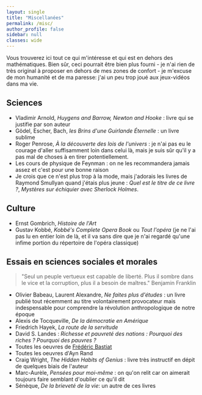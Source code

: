 ```yaml
---
layout: single
title: "Miscellanées"
permalink: /misc/
author_profile: false
sidebar: null
classes: wide
---
```

Vous trouverez ici tout ce qui m'intéresse et qui est en dehors des mathématiques. Bien sûr, ceci pourrait être bien plus fourni - je n'ai rien de très original à proposer en dehors de mes zones de confort - je m'excuse de mon humanité et de ma paresse: j'ai un peu trop joué aux jeux-vidéos dans ma vie.

## Sciences
- Vladimir Arnold, *Huygens and Barrow, Newton and Hooke* : livre qui se justifie par son auteur
- Gödel, Escher, Bach, *les Brins d'une Guirlande Éternelle* : un livre sublime
- Roger Penrose, *À la découverte des lois de l'univers* : je n'ai pas eu le courage d'aller suffisamment loin dans celui là, mais je suis sûr qu'il y a pas mal de choses à en tirer potentiellement.
- Les cours de physique de Feynman : on ne les recommandera jamais assez et c'est pour une bonne raison
- Je crois que ce n'est plus trop à la mode, mais j'adorais les livres de Raymond Smullyan quand j'étais plus jeune : *Quel est le titre de ce livre ?*, *Mystères sur échiquier avec Sherlock Holmes*. 

## Culture
- Ernst Gombrich, *Histoire de l'Art*
- Gustav Kobbé, *Kobbé's Complete Opera Book* ou *Tout l'opéra* (je ne l'ai pas lu en entier loin de là, et il va sans dire que je n'ai regardé qu'une infime portion du répertoire de l'opéra classique)


## Essais en sciences sociales et morales
> "Seul un peuple vertueux est capable de liberté. Plus il sombre dans le vice et la corruption, plus il a besoin de maîtres." Benjamin Franklin
- Olivier Babeau, Laurent Alexandre, *Ne faites plus d'études* : un livre publié tout récemment au titre volontairement provocateur mais indespensable pour comprendre la révolution anthropologique de notre époque
- Alexis de Tocqueville, *De la démocratie en Amérique*
- Friedrich Hayek, *La route de la servitude*
- David S. Landes : *Richesse et pauvreté des nations : Pourquoi des riches ? Pourquoi des pauvres ?*
- Toutes les oeuvres de [Frédéric Bastiat](http://bastiat.org/)
- Toutes les oeuvres d'Ayn Rand
- Craig Wright, *The Hidden Habits of Genius* : livre très instructif en dépit de quelques biais de l'auteur
- Marc-Aurèle, *Pensées pour moi-même* : on qu'on relit car on aimerait toujours faire semblant d'oublier ce qu'il dit 
- Sénèque, *De la brieveté de la vie*: un autre de ces livres





